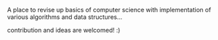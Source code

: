 A place to revise up basics of computer science with implementation of various algorithms and data structures...

contribution and ideas are welcomed! :)
